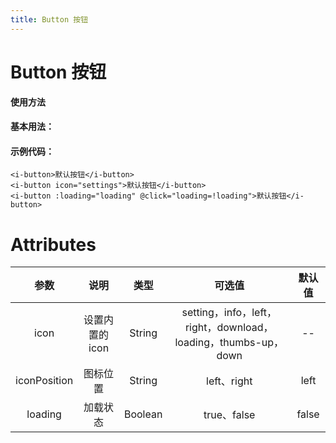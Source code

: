```yaml
---
title: Button 按钮
---
```

# Button 按钮

**使用方法**

#### 基本用法：

<ClientOnly>
<button-demos></button-demos>
</ClientOnly>

#### 示例代码：

```vue
<i-button>默认按钮</i-button>
<i-button icon="settings">默认按钮</i-button>
<i-button :loading="loading" @click="loading=!loading">默认按钮</i-button>
```

# Attributes
|参数| 说明 |  类型  | 可选值 | 默认值 |
| :-------------: |:-------------:| :-----:|:-----:|:-----:|
| icon | 设置内置的icon |    String | setting，info，left，right，download，loading，thumbs-up，down| -- 
|iconPosition|图标位置|String|left、right|left
| loading      | 加载状态      |  Boolean |true、false| false

